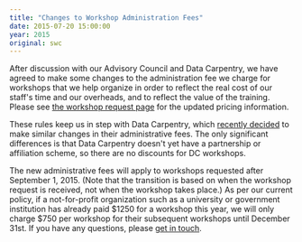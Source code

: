 ```yaml
---
title: "Changes to Workshop Administration Fees"
date: 2015-07-20 15:00:00
year: 2015
original: swc
---
```

<p>
  After discussion with our Advisory Council and Data Carpentry, we
  have agreed to make some changes to the administration fee we charge
  for workshops that we help organize in order to reflect the real
  cost of our staff's time and our overheads, and to reflect the value
  of the training.  Please see
  <a href="{{site.baseurl}}/workshops/request/">the workshop request page</a>
  for the updated pricing information.
</p>
<p>
  These rules keep us in step with Data Carpentry,
  which <a href="http://datacarpentry.github.io/blog/2015/07/20/workshop-fees/">recently
  decided</a> to make similar changes in their administrative fees.
  The only significant differences is that Data Carpentry doesn't yet
  have a partnership or affiliation scheme, so there are no discounts
  for DC workshops.
</p>
<p>
  The new administrative fees will apply to workshops requested after
  September 1, 2015.  (Note that the transition is based on when the
  workshop request is received, not when the workshop takes place.)
  As per our current policy, if a not-for-profit organization such as
  a university or government institution has already paid $1250 for a
  workshop this year, we will only charge $750 per workshop for their
  subsequent workshops until December 31st.  If you have any
  questions, please <a href="mailto:{{site.contact}}">get in touch</a>.
</p>

